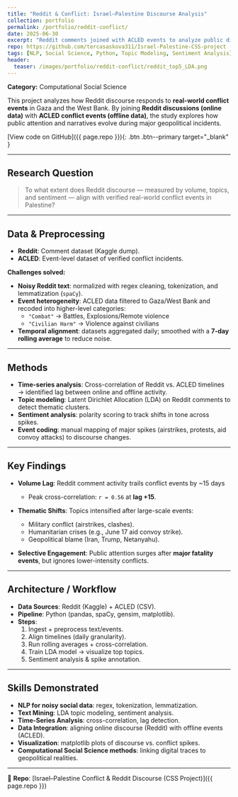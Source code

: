 ```yaml
---
title: "Reddit & Conflict: Israel–Palestine Discourse Analysis"
collection: portfolio
permalink: /portfolio/reddit-conflict/
date: 2025-06-30
excerpt: "Reddit comments joined with ACLED events to analyze public discourse around major geopolitical incidents."
repo: https://github.com/tercasaskova311/Israel-Palestine-CSS-project
tags: [NLP, Social Science, Python, Topic Modeling, Sentiment Analysis]
header:
  teaser: /images/portfolio/reddit-conflict/reddit_top5_LDA.png
---
```


**Category:** Computational Social Science  

This project analyzes how Reddit discourse responds to **real-world conflict events** in Gaza and the West Bank. By joining **Reddit discussions (online data)** with **ACLED conflict events (offline data)**, the study explores how public attention and narratives evolve during major geopolitical incidents.

[View code on GitHub]({{ page.repo }}){: .btn .btn--primary target="_blank" }

---

## Research Question
> To what extent does Reddit discourse — measured by volume, topics, and sentiment — align with verified real-world conflict events in Palestine?

---

## Data & Preprocessing

- **Reddit**: Comment dataset (Kaggle dump).  
- **ACLED**: Event-level dataset of verified conflict incidents.  

**Challenges solved:**
- **Noisy Reddit text**: normalized with regex cleaning, tokenization, and lemmatization (`spaCy`).  
- **Event heterogeneity**: ACLED data filtered to Gaza/West Bank and recoded into higher-level categories:  
  - `"Combat"` → Battles, Explosions/Remote violence  
  - `"Civilian Harm"` → Violence against civilians  
- **Temporal alignment**: datasets aggregated daily; smoothed with a **7-day rolling average** to reduce noise.  

---

## Methods

- **Time-series analysis**: Cross-correlation of Reddit vs. ACLED timelines → identified lag between online and offline activity.  
- **Topic modeling**: Latent Dirichlet Allocation (LDA) on Reddit comments to detect thematic clusters.  
- **Sentiment analysis**: polarity scoring to track shifts in tone across spikes.  
- **Event coding**: manual mapping of major spikes (airstrikes, protests, aid convoy attacks) to discourse changes.  

---

## Key Findings

- **Volume Lag**: Reddit comment activity trails conflict events by ~15 days  
  - Peak cross-correlation: `r = 0.56` at **lag +15**.  

- **Thematic Shifts**: Topics intensified after large-scale events:  
  - Military conflict (airstrikes, clashes).  
  - Humanitarian crises (e.g., June 17 aid convoy strike).  
  - Geopolitical blame (Iran, Trump, Netanyahu).  

- **Selective Engagement**: Public attention surges after **major fatality events**, but ignores lower-intensity conflicts.  

---

## Architecture / Workflow

- **Data Sources**: Reddit (Kaggle) + ACLED (CSV).  
- **Pipeline**: Python (pandas, spaCy, gensim, matplotlib).  
- **Steps**:  
  1. Ingest + preprocess text/events.  
  2. Align timelines (daily granularity).  
  3. Run rolling averages + cross-correlation.  
  4. Train LDA model → visualize top topics.  
  5. Sentiment analysis & spike annotation.  

---

## Skills Demonstrated

- **NLP for noisy social data**: regex, tokenization, lemmatization.  
- **Text Mining**: LDA topic modeling, sentiment analysis.  
- **Time-Series Analysis**: cross-correlation, lag detection.  
- **Data Integration**: aligning online discourse (Reddit) with offline events (ACLED).  
- **Visualization**: matplotlib plots of discourse vs. conflict spikes.  
- **Computational Social Science methods**: linking digital traces to geopolitical realities.  

---

📂 **Repo**: [Israel–Palestine Conflict & Reddit Discourse (CSS Project)]({{ page.repo }})
